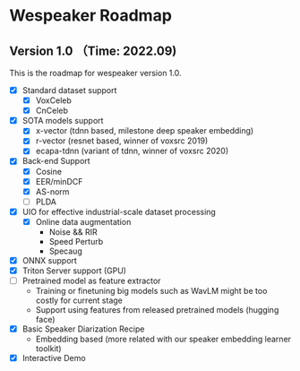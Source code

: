 # Wespeaker Roadmap
## Version 1.0 （Time: 2022.09)

This is the roadmap for wespeaker version 1.0.


- [x] Standard dataset support
    - [x] VoxCeleb
    - [x] CnCeleb
- [x] SOTA models support
    - [x] x-vector (tdnn based, milestone deep speaker embedding)
    - [x] r-vector (resnet based, winner of voxsrc 2019)
    - [x] ecapa-tdnn (variant of tdnn, winner of voxsrc 2020)
- [x] Back-end Support
    - [x] Cosine
    - [x] EER/minDCF
    - [x] AS-norm
    - [ ] PLDA
- [x] UIO for effective industrial-scale dataset processing
    - [x] Online data augmentation
        -  Noise && RIR
        -  Speed Perturb
        -  Specaug
- [x] ONNX support
- [x] Triton Server support (GPU)
- [ ] Pretrained model as feature extractor
    - Training or finetuning big models such as WavLM might be too costly for current stage
    - Support using features from released pretrained models (hugging face)
- [x] Basic Speaker Diarization Recipe
    - Embedding based (more related with our speaker embedding learner toolkit)
- [x] Interactive Demo
